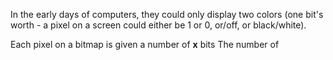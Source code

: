 In the early days of computers, they could only display two colors (one bit's worth - a pixel on a screen could either be 1 or 0, or/off, or black/white).

Each pixel on a bitmap is given a number of **x** bits 
The number of 